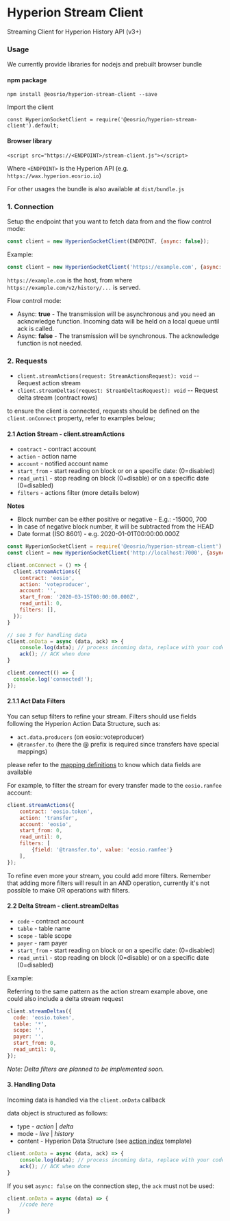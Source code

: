 # Hyperion Stream Client

Streaming Client for Hyperion History API (v3+)

### Usage

We currently provide libraries for nodejs and prebuilt browser bundle

#### npm package
```
npm install @eosrio/hyperion-stream-client --save
```

Import the client
```
const HyperionSocketClient = require('@eosrio/hyperion-stream-client').default;
```

#### Browser library
```
<script src="https://<ENDPOINT>/stream-client.js"></script>
```
Where `<ENDPOINT>` is the Hyperion API (e.g. `https://wax.hyperion.eosrio.io`)

For other usages the bundle is also available at `dist/bundle.js`

### 1. Connection

Setup the endpoint that you want to fetch data from and the flow control mode:

```javascript
const client = new HyperionSocketClient(ENDPOINT, {async: false});
```

Example:
```javascript
const client = new HyperionSocketClient('https://example.com', {async: false});
```

`https://example.com` is the host, from where `https://example.com/v2/history/...` is served.

Flow control mode:

- Async: **true** - The transmission will be asynchronous and you need an acknowledge function. Incoming data will be held on a local queue until ack is called.
- Async: **false** - The transmission will be synchronous. The acknowledge function is not needed.

### 2. Requests

 - `client.streamActions(request: StreamActionsRequest): void` -- Request action stream
 - `client.streamDeltas(request: StreamDeltasRequest): void` -- Request delta stream (contract rows)
 
to ensure the client is connected, requests should be defined on the `client.onConnect` property, refer to examples below;

#### 2.1 Action Stream - client.streamActions

 - `contract` - contract account
 - `action` - action name
 - `account` - notified account name
 - `start_from` - start reading on block or on a specific date: (0=disabled)
 - `read_until` - stop reading on block  (0=disable) or on a specific date (0=disabled)
 - `filters` - actions filter (more details below)

**Notes**
- Block number can be either positive or negative - E.g.: -15000, 700
- In case of negative block number, it will be subtracted from the HEAD
- Date format (ISO 8601) - e.g. 2020-01-01T00:00:00.000Z

```javascript
const HyperionSocketClient = require('@eosrio/hyperion-stream-client').default;
const client = new HyperionSocketClient('http://localhost:7000', {async: true});

client.onConnect = () => {
  client.streamActions({
    contract: 'eosio',
    action: 'voteproducer',
    account: '',
    start_from: '2020-03-15T00:00:00.000Z',
    read_until: 0,
    filters: [],
  });
}

// see 3 for handling data
client.onData = async (data, ack) => {
    console.log(data); // process incoming data, replace with your code
    ack(); // ACK when done
}

client.connect(() => {
  console.log('connected!');
});
```

#### 2.1.1 Act Data Filters
You can setup filters to refine your stream. Filters should use fields following the Hyperion Action Data Structure, such as:

 - `act.data.producers` (on eosio::voteproducer)
 - `@transfer.to` (here the @ prefix is required since transfers have special mappings)
 
 please refer to the [mapping definitions](https://github.com/eosrio/Hyperion-History-API/blob/develop/definitions/index-templates.ts) to know which data fields are available

For example, to filter the stream for
every transfer made to the `eosio.ramfee` account:

```javascript
client.streamActions({
    contract: 'eosio.token',
    action: 'transfer',
    account: 'eosio',
    start_from: 0,
    read_until: 0,
    filters: [
        {field: '@transfer.to', value: 'eosio.ramfee'}
    ],
});
``` 

To refine even more your stream, you could add more filters. Remember that adding more filters
will result in an AND operation, currently it's not possible to make OR operations with filters.

#### 2.2 Delta Stream - client.streamDeltas

 - `code` - contract account
 - `table` - table name
 - `scope` - table scope
 - `payer` - ram payer
 - `start_from` - start reading on block or on a specific date: (0=disabled)
 - `read_until` - stop reading on block  (0=disable) or on a specific date (0=disabled)

Example:

Referring to the same pattern as the action stream example above, one could also include a delta stream request
```javascript
client.streamDeltas({
  code: 'eosio.token',
  table: '*',
  scope: '',
  payer: '',
  start_from: 0,
  read_until: 0,
});
``` 

 _Note: Delta filters are planned to be implemented soon._

#### 3. Handling Data

Incoming data is handled via the `client.onData` callback

data object is structured as follows:
 - type - _action_ | _delta_
 - mode - _live_ | _history_
 - content - Hyperion Data Structure (see [action index](https://github.com/eosrio/Hyperion-History-API/blob/develop/definitions/index-templates.ts#L40) template)
 
```javascript
client.onData = async (data, ack) => {
    console.log(data); // process incoming data, replace with your code
    ack(); // ACK when done
}
```

If you set `async: false` on the connection step, the `ack` must not be used:
```javascript
client.onData = async (data) => {
    //code here
}
```
